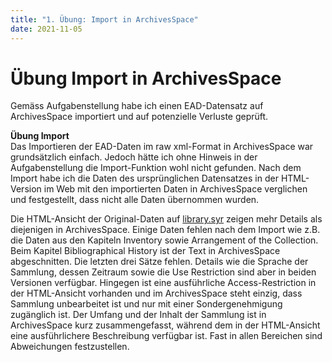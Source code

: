 ```yaml
---
title: "1. Übung: Import in ArchivesSpace"
date: 2021-11-05
---
```


<h1>Übung Import in ArchivesSpace</h1>

<p>Gemäss Aufgabenstellung habe ich einen EAD-Datensatz auf ArchivesSpace importiert und auf potenzielle Verluste geprüft.</p>

<p><b>Übung Import</b><br>
Das Importieren der EAD-Daten im raw xml-Format in ArchivesSpace war grundsätzlich einfach. Jedoch hätte ich ohne Hinweis in der Aufgabenstellung die Import-Funktion wohl nicht gefunden. Nach dem Import habe ich die Daten des ursprünglichen Datensatzes in der HTML-Version im Web mit den importierten Daten in ArchivesSpace verglichen und festgestellt, dass nicht alle Daten übernommen wurden.<br> </p>

<p>Die HTML-Ansicht der Original-Daten auf <a href="https://library.syr.edu/digital/guides/a/aaie.htm#d2e51">library.syr</a> zeigen mehr Details als diejenigen in ArchivesSpace. Einige Daten fehlen nach dem Import wie z.B. die Daten aus den Kapiteln Inventory sowie Arrangement of the Collection. Beim Kapitel Bibliographical History ist der Text in ArchivesSpace abgeschnitten. Die letzten drei Sätze fehlen. Details wie die Sprache der Sammlung, dessen Zeitraum sowie die Use Restriction sind aber in beiden Versionen verfügbar. Hingegen ist eine ausführliche Access-Restriction in der HTML-Ansicht vorhanden und im ArchivesSpace steht einzig, dass Sammlung unbearbeitet ist und nur mit einer Sondergenehmigung zugänglich ist. Der Umfang und der Inhalt der Sammlung ist in ArchivesSpace kurz zusammengefasst, während dem in der HTML-Ansicht eine ausführlichere Beschreibung verfügbar ist. Fast in allen Bereichen sind Abweichungen festzustellen.<br> </p>
